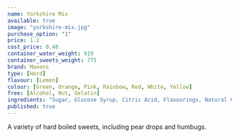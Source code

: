 ```yaml
---
name: Yorkshire Mix
available: true
image: "yorkshire-mix.jpg"
purchase_option: "1"
price: 1.2
cost_price: 0.48
container_water_weight: 919
container_sweets_weight: 775
brand: Maxons
type: [Hard]
flavour: [Lemon]
colour: [Green, Orange, Pink, Rainbow, Red, White, Yellow]
free: [Alcohol, Nut, Gelatin]
ingredients: "Sugar, Glucose Syrup, Citric Acid, Flavourings, Natural Colours"
published: true
---
```

A variety of hard boiled sweets, including pear drops and humbugs.